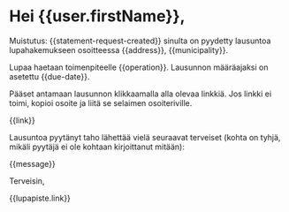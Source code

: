 # Hei {{user.firstName}},

Muistutus: {{statement-request-created}} sinulta on
pyydetty lausuntoa lupahakemukseen osoitteessa {{address}},
{{municipality}}.

Lupaa haetaan toimenpiteelle {{operation}}. Lausunnon määräajaksi on
asetettu {{due-date}}.

Pääset antamaan lausunnon klikkaamalla alla olevaa linkkiä. Jos linkki
ei toimi, kopioi osoite ja liitä se selaimen osoiteriville.

{{link}}

Lausuntoa pyytänyt taho lähettää vielä seuraavat terveiset (kohta on tyhjä, mikäli pyytäjä ei ole kohtaan kirjoittanut mitään):

{{message}}

Terveisin,

{{lupapiste.link}}
